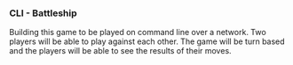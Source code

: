 ### CLI - Battleship

Building this game to be played on command line over a network. Two players will be able to play against each other. The game will be turn based and the players will be able to see the results of their moves. 

